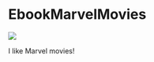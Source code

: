 # EbookMarvelMovies

![](https://miro.medium.com/max/1084/1*m1jlmDETKO5801F6p3CvkQ.gif)

I like Marvel movies!
